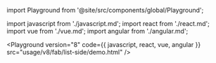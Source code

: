 import Playground from '@site/src/components/global/Playground';

import javascript from './javascript.md';
import react from './react.md';
import vue from './vue.md';
import angular from './angular.md';

<Playground version="8" code={{ javascript, react, vue, angular }} src="usage/v8/fab/list-side/demo.html" />
